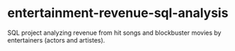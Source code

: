 # entertainment-revenue-sql-analysis
SQL project analyzing revenue from hit songs and blockbuster movies by entertainers (actors and artistes).

